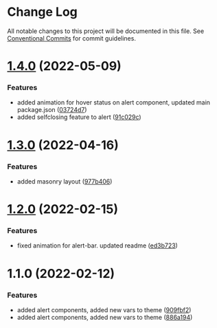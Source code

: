 # Change Log

All notable changes to this project will be documented in this file.
See [Conventional Commits](https://conventionalcommits.org) for commit guidelines.

# [1.4.0](https://github.com/markoarthofer22/react-components/compare/@markoarthofer22/react-components.alert@1.3.0...@markoarthofer22/react-components.alert@1.4.0) (2022-05-09)


### Features

* added animation for hover status on alert component, updated main package.json ([03724d7](https://github.com/markoarthofer22/react-components/commit/03724d768b6e9ed1fa38f91026a2bac71aa4ab56))
* added selfclosing feature to alert ([91c029c](https://github.com/markoarthofer22/react-components/commit/91c029cf0ed805a9ef7df5be66077ef02af08baf))





# [1.3.0](https://github.com/markoarthofer22/react-components/compare/@markoarthofer22/react-components.alert@1.2.0...@markoarthofer22/react-components.alert@1.3.0) (2022-04-16)


### Features

* added masonry layout ([977b406](https://github.com/markoarthofer22/react-components/commit/977b4063cf5a4df01a812ab8d532d315afd476b7))





# [1.2.0](https://github.com/markoarthofer22/react-components/compare/@markoarthofer22/react-components.alert@1.1.0...@markoarthofer22/react-components.alert@1.2.0) (2022-02-15)


### Features

* fixed animation for alert-bar. updated readme ([ed3b723](https://github.com/markoarthofer22/react-components/commit/ed3b72343d2172419b8ad78497e4311ae7a68d55))





# 1.1.0 (2022-02-12)


### Features

* added alert components, added new vars to theme ([909fbf2](https://github.com/markoarthofer22/react-components/commit/909fbf277fef003fecd377935a67999924449d15))
* added alert components, added new vars to theme ([886a194](https://github.com/markoarthofer22/react-components/commit/886a19422948fde3c30335c12dd041b335e39935))
